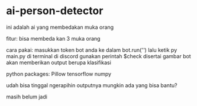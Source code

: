 # ai-person-detector
ini adalah ai yang membedakan muka orang

fitur:
bisa membeda kan 3 muka orang

cara pakai:
masukkan token bot anda ke dalam bot.run('') lalu ketik py main.py di terminal
di discord gunakan perintah $check disertai gambar
bot akan memberikan output berupa klasifikasi

python packages:
Pillow
tensorflow
numpy

udah bisa tinggal ngerapihin outputnya
mungkin ada yang bisa bantu?

masih belum jadi
